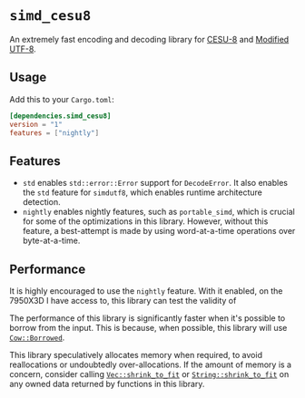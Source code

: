 # `simd_cesu8`

An extremely fast encoding and decoding library
for [CESU-8](https://en.wikipedia.org/wiki/UTF-8#CESU-8) and [Modified
UTF-8](https://en.wikipedia.org/wiki/UTF-8#Modified_UTF-8).

## Usage

Add this to your `Cargo.toml`:

```toml
[dependencies.simd_cesu8]
version = "1"
features = ["nightly"]
```

## Features

- `std` enables `std::error::Error` support for `DecodeError`. It also enables
  the `std` feature for `simdutf8`, which
  enables runtime architecture detection.
- `nightly` enables nightly features, such as `portable_simd`, which is crucial
  for some of the optimizations in this
  library. However, without this feature, a best-attempt is made by using
  word-at-a-time operations over byte-at-a-time.

## Performance

It is highly encouraged to use the `nightly` feature. With it enabled, on the
7950X3D I have access to, this library can test the validity of 

The performance of this library is significantly faster when it's possible to
borrow from the input. This is because, when possible, this library will use
[`Cow::Borrowed`](https://doc.rust-lang.org/nightly/alloc/borrow/enum.Cow.html#variant.Borrowed).

This library speculatively allocates memory when required, to avoid
reallocations or undoubtedly over-allocations. If the amount of memory is a
concern, consider
calling [`Vec::shrink_to_fit`](https://doc.rust-lang.org/nightly/alloc/vec/struct.Vec.html#method.shrink_to_fit)
or [`String::shrink_to_fit`](https://doc.rust-lang.org/nightly/alloc/string/struct.String.html#method.shrink_to_fit)
on any owned data returned by functions in this library.
